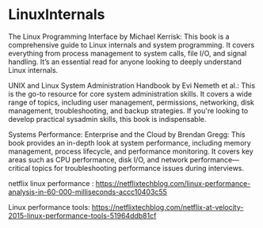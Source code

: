 # LinuxInternals
The Linux Programming Interface by Michael Kerrisk: This book is a comprehensive guide to Linux internals and system programming. It covers everything from process management to system calls, file I/O, and signal handling. It’s an essential read for anyone looking to deeply understand Linux internals.

UNIX and Linux System Administration Handbook by Evi Nemeth et al.: This is the go-to resource for core system administration skills. It covers a wide range of topics, including user management, permissions, networking, disk management, troubleshooting, and backup strategies. If you're looking to develop practical sysadmin skills, this book is indispensable.

Systems Performance: Enterprise and the Cloud by Brendan Gregg: This book provides an in-depth look at system performance, including memory management, process lifecycle, and performance monitoring. It covers key areas such as CPU performance, disk I/O, and network performance—critical topics for troubleshooting performance issues during interviews.

netflix linux performance : https://netflixtechblog.com/linux-performance-analysis-in-60-000-milliseconds-accc10403c55

Linux performance tools: https://netflixtechblog.com/netflix-at-velocity-2015-linux-performance-tools-51964ddb81cf
